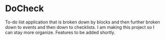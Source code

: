 DoCheck
=======

To-do list application that is broken down by blocks and then further broken down to events and then down to checklists. I am making this project so I can stay more organize. Features to be added shortly.
